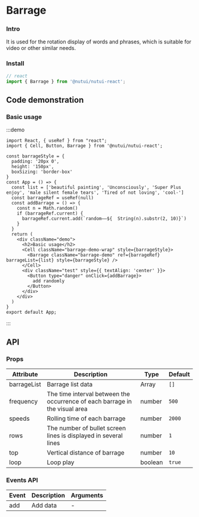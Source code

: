 # Barrage 

### Intro

It is used for the rotation display of words and phrases, which is suitable for video or other similar needs.

### Install

``` ts
// react
import { Barrage } from '@nutui/nutui-react';
```

## Code demonstration

### Basic usage

:::demo
```tsx
import React, { useRef } from "react";
import { Cell, Button, Barrage } from '@nutui/nutui-react';

const barrageStyle = {
  padding: '20px 0',
  height: '150px',
  boxSizing: 'border-box'
}
const App = () => {
  const list = ['beautiful painting', 'Unconsciously', 'Super Plus enjoy', 'male silent female tears', 'Tired of not loving', 'cool-']
  const barrageRef = useRef(null)
  const addBarrage = () => {
    const n = Math.random()
    if (barrageRef.current) {
      barrageRef.current.add(`random——${  String(n).substr(2, 10)}`)
    }
  }
  return (
    <div className="demo">
      <h2>Basic usage</h2>
      <Cell className="barrage-demo-wrap" style={barrageStyle}>
        <Barrage className="barrage-demo" ref={barrageRef} barrageList={list} style={barrageStyle} />
      </Cell>
      <div className="test" style={{ textAlign: 'center' }}>
        <Button type="danger" onClick={addBarrage}>
          add randomly
        </Button>
      </div>
    </div>
  )
}
export default App;
```
:::


## API

### Props

| Attribute         | Description                             | Type   | Default           |
|--------------|----------------------------------|--------|------------------|
| barrageList         | Barrage list data               | Array | `[]`              |
| frequency        | The time interval between the occurrence of each barrage in the visual area                         | number | `500`               |
| speeds         | Rolling time of each barrage | number |  `2000`               |
| rows  | The number of bullet screen lines is displayed in several lines     | number | `1` |
| top  | Vertical distance of barrage    | number | `10` |
| loop  | Loop play     | boolean | `true` |

### Events API

| Event | Description           | Arguments     |
|--------|----------------|--------------|
| add  | Add data | - |